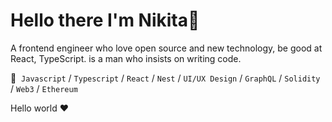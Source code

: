 <h1>Hello there I'm Nikita👋 </h1>

A frontend engineer who love open source and new technology, be good at React, TypeScript. is a man who insists on writing code.

💼&nbsp; <code>Javascript</code> / <code>Typescript</code> / <code>React</code> / <code>Nest</code> / <code>UI/UX Design</code> / <code>GraphQL</code> / <code>Solidity</code> / <code>Web3</code> / <code>Ethereum</code>

Hello world ❤
